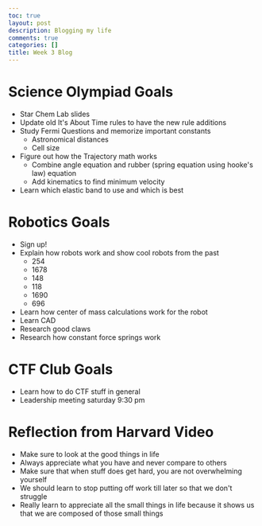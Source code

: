 ```yaml
---
toc: true
layout: post
description: Blogging my life 
comments: true
categories: []
title: Week 3 Blog
---
```


# Science Olympiad Goals
- Star Chem Lab slides
- Update old It's About Time rules to have the new rule additions
- Study Fermi Questions and memorize important constants
  - Astronomical distances 
  - Cell size
- Figure out how the Trajectory math works 
  - Combine angle equation and rubber (spring equation using hooke's law) equation
  - Add kinematics to find minimum velocity
- Learn which elastic band to use and which is best

# Robotics Goals
- Sign up!
- Explain how robots work and show cool robots from the past
  - 254
  - 1678
  - 148
  - 118
  - 1690
  - 696
- Learn how center of mass calculations work for the robot
- Learn CAD 
- Research good claws
- Research how constant force springs work 

# CTF Club Goals
- Learn how to do CTF stuff in general
- Leadership meeting saturday 9:30 pm

# Reflection from Harvard Video
- Make sure to look at the good things in life
- Always appreciate what you have and never compare to others
- Make sure that when stuff does get hard, you are not overwhelming yourself
- We should learn to stop putting off work till later so that we don't struggle
- Really learn to appreciate all the small things in life because it shows us that we are composed of those small things